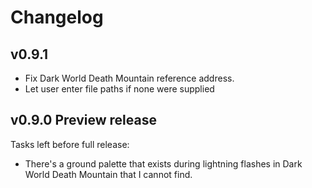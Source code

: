 # Changelog

## v0.9.1

- Fix Dark World Death Mountain reference address.
- Let user enter file paths if none were supplied

## v0.9.0 Preview release

Tasks left before full release:

- There's a ground palette that exists during lightning flashes in Dark
  World Death Mountain that I cannot find.
